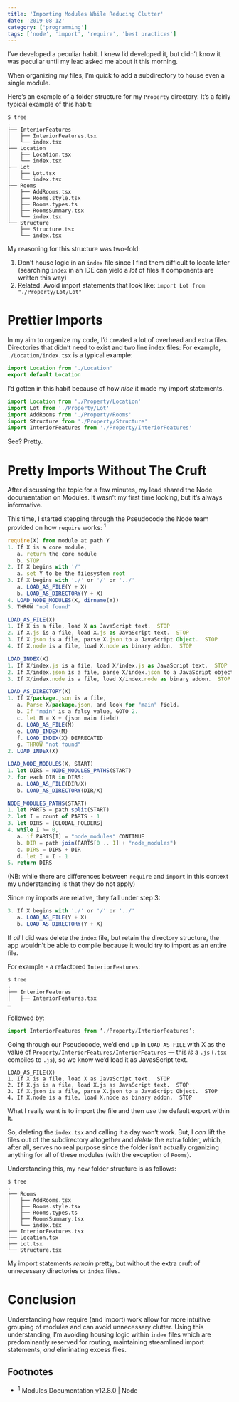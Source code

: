 ```yaml
---
title: 'Importing Modules While Reducing Clutter'
date: '2019-08-12'
category: ['programming']
tags: ['node', 'import', 'require', 'best practices']
---
```


I’ve developed a peculiar habit. I knew I’d developed it, but didn’t know it was peculiar until my lead asked me about it this morning.

When organizing my files, I’m quick to add a subdirectory to house even a single module.

Here’s an example of a folder structure for my `Property` directory. It’s a fairly typical example of this habit:

```
$ tree
.
├── InteriorFeatures
│   ├── InteriorFeatures.tsx
│   └── index.tsx
├── Location
│   ├── Location.tsx
│   └── index.tsx
├── Lot
│   ├── Lot.tsx
│   └── index.tsx
├── Rooms
│   ├── AddRooms.tsx
│   ├── Rooms.style.tsx
│   ├── Rooms.types.ts
│   ├── RoomsSummary.tsx
│   └── index.tsx
└── Structure
    ├── Structure.tsx
    └── index.tsx
```

My reasoning for this structure was two-fold:

1. Don’t house logic in an `index` file since I find them difficult to locate later (searching `index` in an IDE can yield a _lot_ of files if components are written this way)
2. Related: Avoid import statements that look like: `import Lot from "./Property/Lot/Lot"`

# Prettier Imports

In my aim to organize my code, I’d created a lot of overhead and extra files. Directories that didn’t need to exist and two line index files: For example, `./Location/index.tsx` is a typical example:

```javascript
import Location from './Location'
export default Location
```

I’d gotten in this habit because of how _nice_ it made my import statements.

```javascript
import Location from './Property/Location'
import Lot from './Property/Lot'
import AddRooms from './Property/Rooms'
import Structure from './Property/Structure'
import InteriorFeatures from './Property/InteriorFeatures'
```

See? Pretty.

# Pretty Imports Without The Cruft

After discussing the topic for a few minutes, my lead shared the Node documentation on Modules. It wasn’t my first time looking, but it’s always informative.

This time, I started stepping through the Pseudocode the Node team provided on how `require` works: <sup>1</sup>

```javascript
require(X) from module at path Y
1. If X is a core module,
   a. return the core module
   b. STOP
2. If X begins with '/'
   a. set Y to be the filesystem root
3. If X begins with './' or '/' or '../'
   a. LOAD_AS_FILE(Y + X)
   b. LOAD_AS_DIRECTORY(Y + X)
4. LOAD_NODE_MODULES(X, dirname(Y))
5. THROW "not found"

LOAD_AS_FILE(X)
1. If X is a file, load X as JavaScript text.  STOP
2. If X.js is a file, load X.js as JavaScript text.  STOP
3. If X.json is a file, parse X.json to a JavaScript Object.  STOP
4. If X.node is a file, load X.node as binary addon.  STOP

LOAD_INDEX(X)
1. If X/index.js is a file, load X/index.js as JavaScript text.  STOP
2. If X/index.json is a file, parse X/index.json to a JavaScript object. STOP
3. If X/index.node is a file, load X/index.node as binary addon.  STOP

LOAD_AS_DIRECTORY(X)
1. If X/package.json is a file,
   a. Parse X/package.json, and look for "main" field.
   b. If "main" is a falsy value, GOTO 2.
   c. let M = X + (json main field)
   d. LOAD_AS_FILE(M)
   e. LOAD_INDEX(M)
   f. LOAD_INDEX(X) DEPRECATED
   g. THROW "not found"
2. LOAD_INDEX(X)

LOAD_NODE_MODULES(X, START)
1. let DIRS = NODE_MODULES_PATHS(START)
2. for each DIR in DIRS:
   a. LOAD_AS_FILE(DIR/X)
   b. LOAD_AS_DIRECTORY(DIR/X)

NODE_MODULES_PATHS(START)
1. let PARTS = path split(START)
2. let I = count of PARTS - 1
3. let DIRS = [GLOBAL_FOLDERS]
4. while I >= 0,
   a. if PARTS[I] = "node_modules" CONTINUE
   b. DIR = path join(PARTS[0 .. I] + "node_modules")
   c. DIRS = DIRS + DIR
   d. let I = I - 1
5. return DIRS
```

(NB: while there are differences between `require` and `import` in this context my understanding is that they do not apply)

Since my imports are relative, they fall under step 3:

```javascript
3. If X begins with './' or '/' or '../'
   a. LOAD_AS_FILE(Y + X)
   b. LOAD_AS_DIRECTORY(Y + X)
```

If _all_ I did was delete the `index` file, but retain the directory structure, the app wouldn’t be able to compile because it would try to import as an entire file.

For example - a refactored `InteriorFeatures`:

```
$ tree
.
├── InteriorFeatures
│   ├── InteriorFeatures.tsx
…
```

Followed by:

```javascript
import InteriorFeatures from ‘./Property/InteriorFeatures’;
```

Going through our Pseudocode, we’d end up in `LOAD_AS_FILE` with X as the value of `Property/InteriorFeatures/InteriorFeatures` — this _is_ a `.js` (`.tsx` compiles to `.js`), so we know we’d load it as JavasScript text.

```
LOAD_AS_FILE(X)
1. If X is a file, load X as JavaScript text.  STOP
2. If X.js is a file, load X.js as JavaScript text.  STOP
3. If X.json is a file, parse X.json to a JavaScript Object.  STOP
4. If X.node is a file, load X.node as binary addon.  STOP
```

What I really want is to import the file and then _use_ the default export within it.

So, deleting the `index.tsx` and calling it a day won’t work. But, I _can_ lift the files out of the subdirectory altogether and _delete_ the extra folder, which, after all, serves no real purpose since the folder isn’t actually organizing anything for all of these modules (with the exception of `Rooms`).

Understanding this, my new folder structure is as follows:

```
$ tree
.
├── Rooms
│   ├── AddRooms.tsx
│   ├── Rooms.style.tsx
│   ├── Rooms.types.ts
│   ├── RoomsSummary.tsx
│   └── index.tsx
├── InteriorFeatures.tsx
├── Location.tsx
├── Lot.tsx
└── Structure.tsx
```

My import statements _remain_ pretty, but without the extra cruft of unnecessary directories or `index` files.

# Conclusion

Understanding _how_ require (and import) work allow for more intuitive grouping of modules and can avoid unnecessary clutter. Using this understanding, I’m avoiding housing logic within `index` files which are predominantly reserved for routing, maintaining streamlined import statements, _and_ eliminating excess files.

## Footnotes

-   <sup>1</sup> [Modules Documentation v12.8.0 | Node](https://nodejs.org/api/modules.html#modules_all_together)
